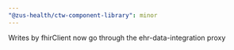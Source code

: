 ```yaml
---
"@zus-health/ctw-component-library": minor
---
```


Writes by fhirClient now go through the ehr-data-integration proxy
